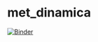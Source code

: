 # met_dinamica
[![Binder](https://mybinder.org/badge_logo.svg)](https://mybinder.org/v2/gh/francyvanegas/met_dinamica.git/master)
